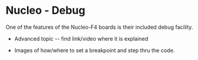 # Nucleo - Debug

One of the features of the Nucleo-F4 boards is their included debug facility.

- Advanced topic -- find link/video where it is explained

- Images of how/where to set a breakpoint and step thru the code.
